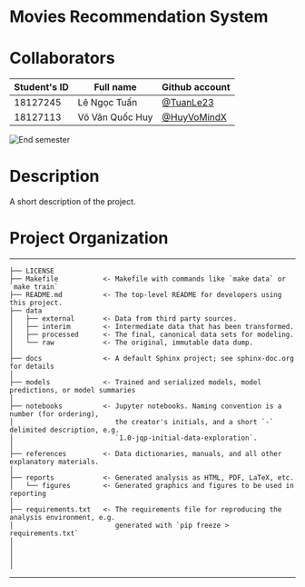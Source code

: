 Movies Recommendation System
==============================

# Collaborators
| Student's ID | Full name | Github account|
| ----------- | ----------- | -------------|
| 18127245    | Lê Ngọc Tuấn| [@TuanLe23](https://github.com/Tuan-Lee-23)|
| 18127113   | Võ Văn Quốc Huy |[@HuyVoMindX](https://github.com/HuyVoMindX)|   


![End semester](https://github.com/Tuan-Lee-23/Data-Science-Final-Project/blob/main/posterfilm.jgp)

# Description
A short description of the project.

# Project Organization
------------

    ├── LICENSE
    ├── Makefile           <- Makefile with commands like `make data` or `make train`
    ├── README.md          <- The top-level README for developers using this project.
    ├── data
    │   ├── external       <- Data from third party sources.
    │   ├── interim        <- Intermediate data that has been transformed.
    │   ├── processed      <- The final, canonical data sets for modeling.
    │   └── raw            <- The original, immutable data dump.
    │
    ├── docs               <- A default Sphinx project; see sphinx-doc.org for details
    │
    ├── models             <- Trained and serialized models, model predictions, or model summaries
    │
    ├── notebooks          <- Jupyter notebooks. Naming convention is a number (for ordering),
    │                         the creator's initials, and a short `-` delimited description, e.g.
    │                         `1.0-jqp-initial-data-exploration`.
    │
    ├── references         <- Data dictionaries, manuals, and all other explanatory materials.
    │
    ├── reports            <- Generated analysis as HTML, PDF, LaTeX, etc.
    │   └── figures        <- Generated graphics and figures to be used in reporting
    │
    ├── requirements.txt   <- The requirements file for reproducing the analysis environment, e.g.
    │                         generated with `pip freeze > requirements.txt`
    │
    │
    │
    │


--------
